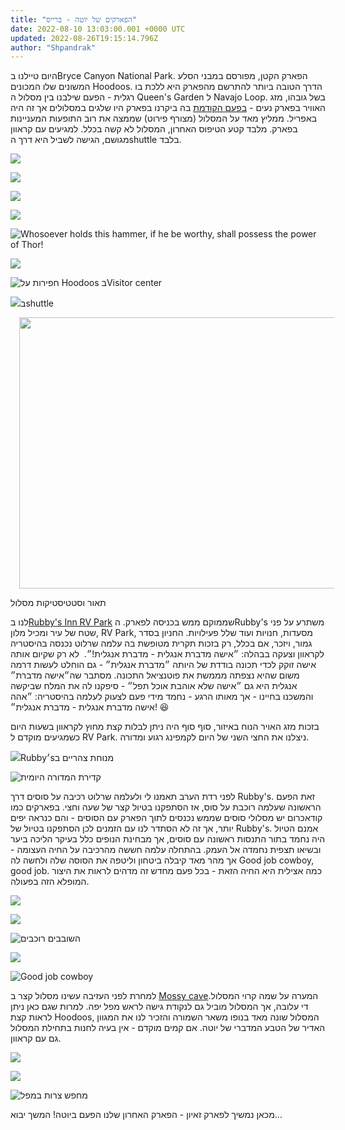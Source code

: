 ```yaml
---
title: "הפארקים של יוטה - ברייס"
date: 2022-08-10 13:03:00.001 +0000 UTC
updated: 2022-08-26T19:15:14.796Z
author: "Shpandrak"
---
```


היום טיילנו בBryce Canyon National Park. הפארק הקטן, מפורסם במבני הסלע המשונים שלו המכונים Hoodoos. הדרך הטובה ביותר להתרשם מהפארק היא ללכת בו רגלית - הפעם שילבנו בין מסלול ה Queen's Garden ל Navajo Loop. בשל גובהו, מזג האוויר בפארק נעים - <a href="http://shpandrak.blogspot.com/2012/04/blog-post_05.html" target="_blank">בפעם הקודמת</a> בה ביקרנו בפארק היו שלגים במסלולים אך זה היה באפריל. ממליץ מאד על המסלול (מצורף פירוט) שממצה את רוב התופעות המעניינות בפארק. מלבד קטע הטיפוס האחרון, המסלול לא קשה בכלל. למגיעים עם קראוון מגושם, הגישה לשביל היא דרך הshuttle בלבד.

![](IMG_9926-HEIC.jpg "")

![](IMG_9940-HEIC.jpg "")

![](IMG_9962.JPG "")

![](IMG_0003-HEIC.jpg "")

![](IMG_0013-HEIC.jpg "Whosoever holds this hammer, if he be worthy, shall possess the power of Thor!")

![](IMG_0027-HEIC.jpg "")

![](IMG_0044-HEIC.jpg "חפירות על Hoodoos בVisitor center")

![](IMG_0031-HEIC.jpg "")בshuttle

<a href="https://blogger.googleusercontent.com/img/a/AVvXsEiWhDv1kne8nj3mc3sVq_MhpWb3tE8mXVZO3ItrzadWccMLF4igYusSF0l3jdvqsc7oI7hubTYD6Lx_NWvjn3T4vaDn2jYzlnYarAm6UwgJusnJ_EcUZe3nqP1XGG-G3UXbCbfKhAuHkr3utJQL1R1g_GFez2KbszmWitdS_0TdktKf9ZwGMLbmraS_Ow" style="margin-left: 1em; margin-right: 1em;"><img data-original-height="842" data-original-width="1244" height="434" src="https://blogger.googleusercontent.com/img/a/AVvXsEiWhDv1kne8nj3mc3sVq_MhpWb3tE8mXVZO3ItrzadWccMLF4igYusSF0l3jdvqsc7oI7hubTYD6Lx_NWvjn3T4vaDn2jYzlnYarAm6UwgJusnJ_EcUZe3nqP1XGG-G3UXbCbfKhAuHkr3utJQL1R1g_GFez2KbszmWitdS_0TdktKf9ZwGMLbmraS_Ow=w640-h434" width="640"/></a>

תאור וסטטיסטיקות מסלול

לנו ב<a href="https://www.rubysinn.com/">Rubby&#39;s Inn RV Park</a> שממוקם ממש בכניסה לפארק. הRubby's משתרע על פני שטח של עיר ומכיל מלון, RV Park, מסעדות, חנויות ועוד שלל פעילויות. החניון בסדר גמור, ויזכר, אם בכלל, רק בזכות תקרית מטופשת בה עלמה שרלוט נכנסה בהיסטריה לקראוון וצעקה בבהלה: ״אישה מדברת אנגלית - מדברת אנגלית!״.  לא רק שקיום אותה אישה זוקק לכדי תכונה בודדת של היותה ״מדברת אנגלית״ - גם הוחלט לעשות דרמה משום שהיא נצפתה מממשת את פוטנציאל התכונה. מסתבר שה״אישה מדברת״ אנגלית היא גם ״אישה שלא אוהבת אוכל תפל״ - סיפקנו לה את המלח שביקשה והמשכנו בחיינו - אך מאותו הרגע - נחמד מידי פעם לצעוק לעלמה בהיסטריה: ״אהה אישה מדברת אנגלית - מדברת אנגלית״! 😆

בזכות מזג האויר הנוח באיזור, סוף סוף היה ניתן לבלות קצת מחוץ לקראוון בשעות היום כשמגיעים מוקדם ל RV Park. ניצלנו את החצי השני של היום לקמפינג רגוע ומדורה.

![](IMG_0049-HEIC.jpg "")Rubby׳sמנוחת צהריים ב

![](IMG_0125-HEIC.jpg "קדירת המדורה היומית")

לפני רדת הערב תאמנו לי ולעלמה שרלוט רכיבה על סוסים דרך Rubby's. זאת הפעם הראשונה שעלמה רוכבת על סוס, אז הסתפקנו בטיול קצר של שעה וחצי. בפארקים כמו קודאכרום יש מסלולי סוסים שממש נכנסים לתוך הפארק עם הסוסים - והם כנראה יפים יותר, אך זה לא הסתדר לנו עם הזמנים לכן הסתפקנו בטיול של Rubby's. אמנם הטיול היה נחמד בתור התנסות ראשונה עם סוסים, אך מבחינת הנופים כלל בעיקר הליכה ביער ובשיאו תצפית נחמדה אל העמק. בהתחלה עלמה חששה מהרכיבה על החיה העצומה - אך מהר מאד קיבלה ביטחון וליטפה את הסוסה שלה ולחשה לה Good job cowboy, good job. כמה אצילית היא החיה הזאת - בכל פעם מחדש זה מדהים לראות את היצור המופלא הזה בפעולה.

![](IMG_0064-HEIC.jpg "")

![](IMG_0097-HEIC.jpg "")

![](IMG_0100-HEIC.jpg "השובבים רוכבים")

![](IMG_0112-HEIC.jpg "")

![](IMG_0118-HEIC.jpg "Good job cowboy")

למחרת לפני העזיבה עשינו מסלול קצר ב <a href="https://www.alltrails.com/trail/us/utah/mossy-cave-turret-arch-and-little-windows-trail?u=m" target="_blank">Mossy cave</a>.המערה על שמה קרוי המסלול די עלובה, אך המסלול מוביל גם לנקודת גישה לראש מפל יפה. למרות שגם כאן ניתן לראות קצת Hoodoos, המסלול שונה מאד בנופו משאר השמורה והזכיר לנו את המגוון האדיר של הטבע המדברי של יוטה. אם קמים מוקדם - אין בעיה לחנות בתחילת המסלול גם עם קראוון.

![](IMG_0964-HEIC.jpg "")

![](IMG_0139-HEIC.jpg "")

![](IMG_0985-HEIC.jpg "מחפש צרות במפל")

מכאן נמשיך לפארק זאיון - הפארק האחרון שלנו הפעם ביוטה! המשך יבוא...
